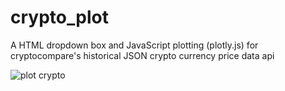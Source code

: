 # crypto_plot
A HTML dropdown box and JavaScript plotting (plotly.js) for cryptocompare's historical JSON crypto currency price data api

![plot crypto](https://user-images.githubusercontent.com/48676920/56319765-d8976300-6162-11e9-9033-bc3faa3e281b.JPG)

